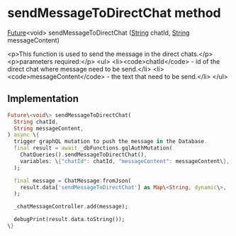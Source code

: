 


# sendMessageToDirectChat method








[Future](https:api.flutter.dev/flutter/dart-async/Future-class.html)&lt;void\> sendMessageToDirectChat
([String](https:api.flutter.dev/flutter/dart-core/String-class.html) chatId, [String](https:api.flutter.dev/flutter/dart-core/String-class.html) messageContent)





\<p\>This function is used to send the message in the direct chats.\</p\>
\<p\>parameters required:\</p\>
\<ul\>
\<li\>\<code\>chatId\</code\> - id of the direct chat where message need to be send.\</li\>
\<li\>\<code\>messageContent\</code\> - the text that need to be send.\</li\>
\</ul\>



## Implementation

```dart
Future\<void\> sendMessageToDirectChat(
  String chatId,
  String messageContent,
) async \{
  trigger graphQL mutation to push the message in the Database.
  final result = await _dbFunctions.gqlAuthMutation(
    ChatQueries().sendMessageToDirectChat(),
    variables: \{"chatId": chatId, "messageContent": messageContent\},
  );

  final message = ChatMessage.fromJson(
    result.data['sendMessageToDirectChat'] as Map\<String, dynamic\>,
  );

  _chatMessageController.add(message);

  debugPrint(result.data.toString());
\}
```







